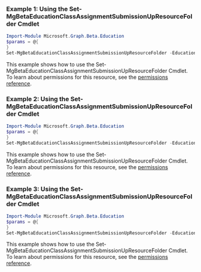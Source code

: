 ### Example 1: Using the Set-MgBetaEducationClassAssignmentSubmissionUpResourceFolder Cmdlet
```powershell
Import-Module Microsoft.Graph.Beta.Education
$params = @{
}
Set-MgBetaEducationClassAssignmentSubmissionUpResourceFolder -EducationClassId $educationClassId -EducationAssignmentId $educationAssignmentId -EducationSubmissionId $educationSubmissionId -BodyParameter $params
```
This example shows how to use the Set-MgBetaEducationClassAssignmentSubmissionUpResourceFolder Cmdlet.
To learn about permissions for this resource, see the [permissions reference](/graph/permissions-reference).
### Example 2: Using the Set-MgBetaEducationClassAssignmentSubmissionUpResourceFolder Cmdlet
```powershell
Import-Module Microsoft.Graph.Beta.Education
$params = @{
}
Set-MgBetaEducationClassAssignmentSubmissionUpResourceFolder -EducationClassId $educationClassId -EducationAssignmentId $educationAssignmentId -EducationSubmissionId $educationSubmissionId -BodyParameter $params
```
This example shows how to use the Set-MgBetaEducationClassAssignmentSubmissionUpResourceFolder Cmdlet.
To learn about permissions for this resource, see the [permissions reference](/graph/permissions-reference).
### Example 3: Using the Set-MgBetaEducationClassAssignmentSubmissionUpResourceFolder Cmdlet
```powershell
Import-Module Microsoft.Graph.Beta.Education
$params = @{
}
Set-MgBetaEducationClassAssignmentSubmissionUpResourceFolder -EducationClassId $educationClassId -EducationAssignmentId $educationAssignmentId -EducationSubmissionId $educationSubmissionId -BodyParameter $params
```
This example shows how to use the Set-MgBetaEducationClassAssignmentSubmissionUpResourceFolder Cmdlet.
To learn about permissions for this resource, see the [permissions reference](/graph/permissions-reference).
